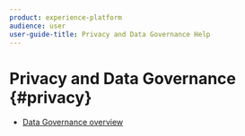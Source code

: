 ```yaml
---
product: experience-platform
audience: user
user-guide-title: Privacy and Data Governance Help
---
```


# Privacy and Data Governance {#privacy}

* [Data Governance overview](data-governance-overview.md)